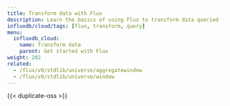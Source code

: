 ```yaml
---
title: Transform data with Flux
description: Learn the basics of using Flux to transform data queried from InfluxDB.
influxdb/cloud/tags: [flux, transform, query]
menu:
  influxdb_cloud:
    name: Transform data
    parent: Get started with Flux
weight: 202
related:
  - /flux/v0/stdlib/universe/aggregatewindow
  - /flux/v0/stdlib/universe/window
---
```


{{< duplicate-oss >}}